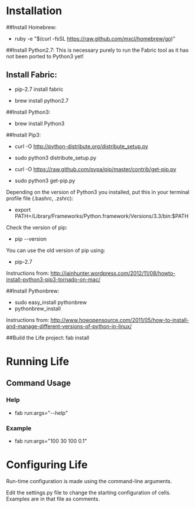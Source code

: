 # Installation

##Install Homebrew:
- ruby -e "$(curl -fsSL https://raw.github.com/mxcl/homebrew/go)"

##Install Python2.7:
This is necessary purely to run the Fabric tool as it has not been ported to Python3 yet!

## Install Fabric:
- pip-2.7 install fabric

- brew install python2.7

##Install Python3: 
- brew install Python3

##Install Pip3:
- curl -O http://python-distribute.org/distribute_setup.py
- sudo python3 distribute_setup.py

- curl -O https://raw.github.com/pypa/pip/master/contrib/get-pip.py
- sudo python3 get-pip.py

Depending on the version of Python3 you installed, put this in your terminal profile file (.bashrc, .zshrc):
- export PATH=/Library/Frameworks/Python.framework/Versions/3.3/bin:$PATH

Check the version of pip:
- pip --version

You can use the old version of pip using:
- pip-2.7

Instructions from: http://iainhunter.wordpress.com/2012/11/08/howto-install-python3-pip3-tornado-on-mac/

##Install Pythonbrew:
- sudo easy_install pythonbrew 
- pythonbrew_install

Instructions from: http://www.howopensource.com/2011/05/how-to-install-and-manage-different-versions-of-python-in-linux/

						
##Build the Life project:
fab install


# Running Life

## Command Usage

### Help
- fab run:args="--help"

### Example
- fab run:args="100 30 100 0.1"


# Configuring Life
Run-time configuration is made using the command-line arguments.

Edit the settings.py file to change the starting configuration of cells. Examples are in that file as comments.